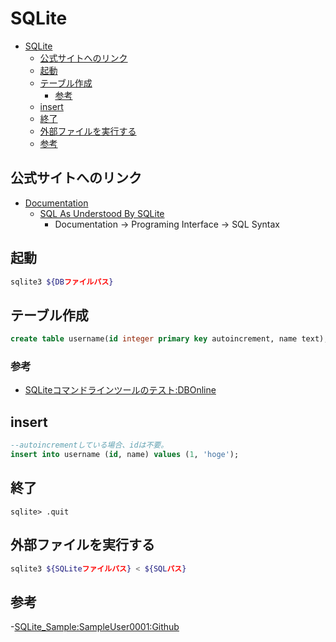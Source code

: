 # SQLite

- [SQLite](#sqlite)
  - [公式サイトへのリンク](#公式サイトへのリンク)
  - [起動](#起動)
  - [テーブル作成](#テーブル作成)
    - [参考](#参考)
  - [insert](#insert)
  - [終了](#終了)
  - [外部ファイルを実行する](#外部ファイルを実行する)
  - [参考](#参考-1)

## 公式サイトへのリンク

- [Documentation](https://www.sqlite.org/docs.html)
    - [SQL As Understood By SQLite](https://www.sqlite.org/lang.html)
        - Documentation -> Programing Interface -> SQL Syntax

## 起動

``` bash
sqlite3 ${DBファイルパス}
```

## テーブル作成

``` sql
create table username(id integer primary key autoincrement, name text);
```

### 参考

- [SQLiteコマンドラインツールのテスト:DBOnline](https://www.dbonline.jp/sqlite/install/index2.html)

## insert

``` sql
--autoincrementしている場合、idは不要。
insert into username (id, name) values (1, 'hoge');
```

## 終了

``` sqlite
sqlite> .quit
```

## 外部ファイルを実行する

``` bash
sqlite3 ${SQLiteファイルパス} < ${SQLパス}
```

## 参考

-[SQLite_Sample:SampleUser0001:Github](https://sampleuser0001.github.io/SQLite_Sample/)